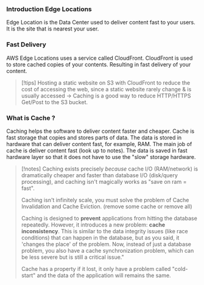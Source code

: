 ### Introduction Edge Locations

Edge Location is the Data Center used to deliver content fast to your users.
It is the site that is nearest your user.

### Fast Delivery

AWS Edge Locations uses a service called CloudFront.
CloudFront is used to store cached copies of your contents.
Resulting in fast delivery of your content.

> [!tips]
> Hosting a static website on S3 with CloudFront to reduce the cost of accessing the web, since a static website rarely change & is usually accessed -> Caching is a good way to reduce HTTP/HTTPS Get/Post to the S3 bucket.

### What is Cache ? 

Caching helps the software to deliver content faster and cheaper.
Cache is fast storage that copies and stores parts of data.
The data is stored in hardware that can deliver content fast, for example, RAM. 
The main job of cache is deliver content fast (look up to notes).
The data is saved in fast hardware layer so that it does not have to use the "slow" storage hardware.

> [!notes]
> Caching exists precisely _because_ cache I/O (RAM/network) is dramatically cheaper and faster than database I/O (disk/query processing), and caching isn't magically works as "save on ram = fast". 
> 
> Caching isn't infinitely scale, you must solve the problem of Cache Invalidation and Cache Eviction. (remove some cache or remove all)
> 
> Caching is designed to **prevent** applications from hitting the database repeatedly. However, it introduces a new problem: **cache inconsistency**. This is similar to the data integrity issues (like race conditions) that can happen in the database, but as you said, it 'changes the place' of the problem. Now, instead of just a database problem, you also have a cache synchronization problem, which can be less severe but is still a critical issue."
> 
> Cache has a property  if it lost, it only have a problem called "cold-start" and the data of the application will remains the same.

